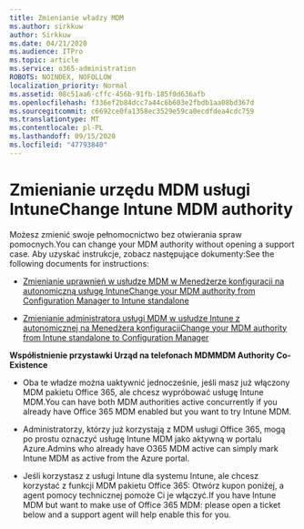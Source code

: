 ```yaml
---
title: Zmienianie władzy MDM
ms.author: sirkkuw
author: Sirkkuw
ms.date: 04/21/2020
ms.audience: ITPro
ms.topic: article
ms.service: o365-administration
ROBOTS: NOINDEX, NOFOLLOW
localization_priority: Normal
ms.assetid: 08c51aa6-cffc-456b-91fb-185f0d636afb
ms.openlocfilehash: f336ef2b84dcc7a44c6b603e2fbdb1aa08bd367d
ms.sourcegitcommit: c6692ce0fa1358ec3529e59ca0ecdfdea4cdc759
ms.translationtype: MT
ms.contentlocale: pl-PL
ms.lasthandoff: 09/15/2020
ms.locfileid: "47793840"
---
```

# <a name="change-intune-mdm-authority"></a><span data-ttu-id="c7607-102">Zmienianie urzędu MDM usługi Intune</span><span class="sxs-lookup"><span data-stu-id="c7607-102">Change Intune MDM authority</span></span>

<span data-ttu-id="c7607-103">Możesz zmienić swoje pełnomocnictwo bez otwierania spraw pomocnych.</span><span class="sxs-lookup"><span data-stu-id="c7607-103">You can change your MDM authority without opening a support case.</span></span> <span data-ttu-id="c7607-104">Aby uzyskać instrukcje, zobacz następujące dokumenty:</span><span class="sxs-lookup"><span data-stu-id="c7607-104">See the following documents for instructions:</span></span>
  
- [<span data-ttu-id="c7607-105">Zmienianie uprawnień w usłudze MDM w Menedżerze konfiguracji na autonomiczną usługę Intune</span><span class="sxs-lookup"><span data-stu-id="c7607-105">Change your MDM authority from Configuration Manager to Intune standalone</span></span>](https://docs.microsoft.com/configmgr/mdm/deploy-use/migrate-change-mdm-authority)
    
- [<span data-ttu-id="c7607-106">Zmienianie administratora usługi MDM w usłudze Intune z autonomicznej na Menedżera konfiguracji</span><span class="sxs-lookup"><span data-stu-id="c7607-106">Change your MDM authority from Intune standalone to Configuration Manager</span></span>](https://docs.microsoft.com/configmgr/mdm/deploy-use/change-mdm-authority)
    
 <span data-ttu-id="c7607-107">**Współistnienie przystawki Urząd na telefonach MDM**</span><span class="sxs-lookup"><span data-stu-id="c7607-107">**MDM Authority Co-Existence**</span></span>
  
- <span data-ttu-id="c7607-108">Oba te władze można uaktywnić jednocześnie, jeśli masz już włączony MDM pakietu Office 365, ale chcesz wypróbować usługę Intune MDM.</span><span class="sxs-lookup"><span data-stu-id="c7607-108">You can have both MDM authorities active concurrently if you already have Office 365 MDM enabled but you want to try Intune MDM.</span></span>
    
- <span data-ttu-id="c7607-109">Administratorzy, którzy już korzystają z MDM usługi Office 365, mogą po prostu oznaczyć usługę Intune MDM jako aktywną w portalu Azure.</span><span class="sxs-lookup"><span data-stu-id="c7607-109">Admins who already have O365 MDM active can simply mark Intune MDM as active from the Azure portal.</span></span>
    
- <span data-ttu-id="c7607-110">Jeśli korzystasz z usługi Intune dla systemu Intune, ale chcesz korzystać z funkcji MDM pakietu Office 365: Otwórz kupon poniżej, a agent pomocy technicznej pomoże Ci je włączyć.</span><span class="sxs-lookup"><span data-stu-id="c7607-110">If you have Intune MDM but want to make use of Office 365 MDM: please open a ticket below and a support agent will help enable this for you.</span></span>
    

